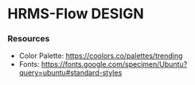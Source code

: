 # HRMS-Flow DESIGN

### Resources
* Color Palette: https://coolors.co/palettes/trending
* Fonts: https://fonts.google.com/specimen/Ubuntu?query=ubuntu#standard-styles